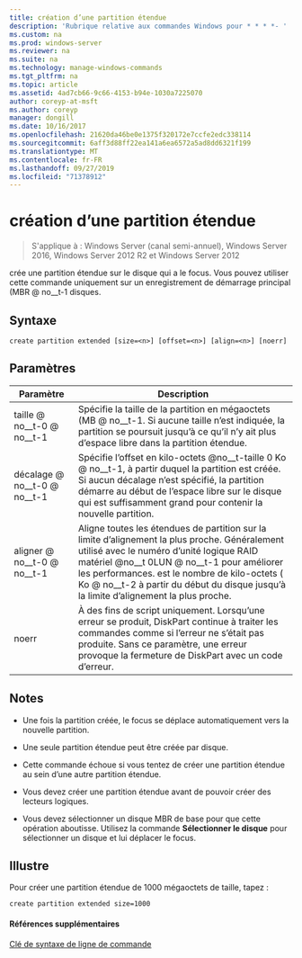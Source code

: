 ```yaml
---
title: création d’une partition étendue
description: 'Rubrique relative aux commandes Windows pour * * * *- '
ms.custom: na
ms.prod: windows-server
ms.reviewer: na
ms.suite: na
ms.technology: manage-windows-commands
ms.tgt_pltfrm: na
ms.topic: article
ms.assetid: 4ad7cb66-9c66-4153-b94e-1030a7225070
author: coreyp-at-msft
ms.author: coreyp
manager: dongill
ms.date: 10/16/2017
ms.openlocfilehash: 21620da46be0e1375f320172e7ccfe2edc338114
ms.sourcegitcommit: 6aff3d88ff22ea141a6ea6572a5ad8dd6321f199
ms.translationtype: MT
ms.contentlocale: fr-FR
ms.lasthandoff: 09/27/2019
ms.locfileid: "71378912"
---
```

# <a name="create-partition-extended"></a>création d’une partition étendue

>S'applique à : Windows Server (canal semi-annuel), Windows Server 2016, Windows Server 2012 R2 et Windows Server 2012

crée une partition étendue sur le disque qui a le focus. Vous pouvez utiliser cette commande uniquement sur un enregistrement de démarrage principal \(MBR @ no__t-1 disques.  
  
  
  
## <a name="syntax"></a>Syntaxe  
  
```  
create partition extended [size=<n>] [offset=<n>] [align=<n>] [noerr]  
```  
  
## <a name="parameters"></a>Paramètres  
  
|  Paramètre  |                                                                                                                             Description                                                                                                                              |
|-------------|----------------------------------------------------------------------------------------------------------------------------------------------------------------------------------------------------------------------------------------------------------------------|
|  taille @ no__t-0 @ no__t-1  |                                                  Spécifie la taille de la partition en mégaoctets \(MB @ no__t-1. Si aucune taille n’est indiquée, la partition se poursuit jusqu’à ce qu’il n’y ait plus d’espace libre dans la partition étendue.                                                  |
| décalage @ no__t-0 @ no__t-1 |                     Spécifie l’offset en kilo-octets @no__t-taille 0 Ko @ no__t-1, à partir duquel la partition est créée. Si aucun décalage n’est spécifié, la partition démarre au début de l’espace libre sur le disque qui est suffisamment grand pour contenir la nouvelle partition.                      |
| aligner @ no__t-0 @ no__t-1  | Aligne toutes les étendues de partition sur la limite d’alignement la plus proche. Généralement utilisé avec le numéro d’unité logique RAID matériel @no__t 0LUN @ no__t-1 pour améliorer les performances. <n> est le nombre de kilo-octets \( Ko @ no__t-2 à partir du début du disque jusqu’à la limite d’alignement la plus proche. |
|    noerr    |                                 À des fins de script uniquement. Lorsqu’une erreur se produit, DiskPart continue à traiter les commandes comme si l’erreur ne s’était pas produite. Sans ce paramètre, une erreur provoque la fermeture de DiskPart avec un code d’erreur.                                 |
  
## <a name="remarks"></a>Notes  
  
-   Une fois la partition créée, le focus se déplace automatiquement vers la nouvelle partition.  
  
-   Une seule partition étendue peut être créée par disque.  
  
-   Cette commande échoue si vous tentez de créer une partition étendue au sein d’une autre partition étendue.  
  
-   Vous devez créer une partition étendue avant de pouvoir créer des lecteurs logiques.  
  
-   Vous devez sélectionner un disque MBR de base pour que cette opération aboutisse. Utilisez la commande **Sélectionner le disque** pour sélectionner un disque et lui déplacer le focus.  
  
## <a name="BKMK_examples"></a>Illustre  
Pour créer une partition étendue de 1000 mégaoctets de taille, tapez :  
  
```  
create partition extended size=1000  
```  
  
#### <a name="additional-references"></a>Références supplémentaires  
[Clé de syntaxe de ligne de commande](command-line-syntax-key.md)  
  

  


